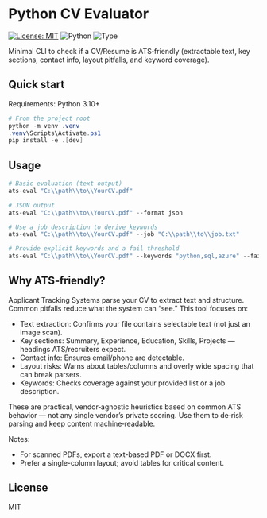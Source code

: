 # Python CV Evaluator

[![License: MIT](https://img.shields.io/badge/license-MIT-blue.svg)](LICENSE)
![Python](https://img.shields.io/badge/python-3.10%2B-blue)
![Type](https://img.shields.io/badge/type-CLI-success)

Minimal CLI to check if a CV/Resume is ATS‑friendly (extractable text, key sections, contact info, layout pitfalls, and keyword coverage).

## Quick start

Requirements: Python 3.10+

```powershell
# From the project root
python -m venv .venv
.venv\Scripts\Activate.ps1
pip install -e .[dev]
```

## Usage

```powershell
# Basic evaluation (text output)
ats-eval "C:\\path\\to\\YourCV.pdf"

# JSON output
ats-eval "C:\\path\\to\\YourCV.pdf" --format json

# Use a job description to derive keywords
ats-eval "C:\\path\\to\\YourCV.pdf" --job "C:\\path\\to\\job.txt"

# Provide explicit keywords and a fail threshold
ats-eval "C:\\path\\to\\YourCV.pdf" --keywords "python,sql,azure" --fail-under 75
```

## Why ATS‑friendly?

Applicant Tracking Systems parse your CV to extract text and structure. Common pitfalls reduce what the system can “see.” This tool focuses on:

- Text extraction: Confirms your file contains selectable text (not just an image scan).
- Key sections: Summary, Experience, Education, Skills, Projects — headings ATS/recruiters expect.
- Contact info: Ensures email/phone are detectable.
- Layout risks: Warns about tables/columns and overly wide spacing that can break parsers.
- Keywords: Checks coverage against your provided list or a job description.

These are practical, vendor‑agnostic heuristics based on common ATS behavior — not any single vendor’s private scoring. Use them to de‑risk parsing and keep content machine‑readable.

Notes:
- For scanned PDFs, export a text-based PDF or DOCX first.
- Prefer a single-column layout; avoid tables for critical content.

## License
MIT
